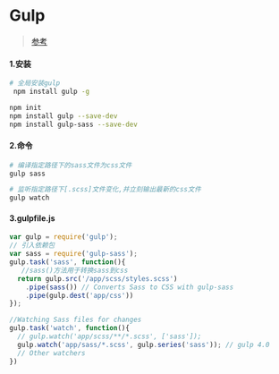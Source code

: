 # Gulp
> [参考](https://css-tricks.com/gulp-for-beginners/)

#### 1.安装
```bash
# 全局安装gulp
 npm install gulp -g
```

```bash
npm init
npm install gulp --save-dev
npm install gulp-sass --save-dev
```

#### 2.命令
```bash
# 编译指定路径下的sass文件为css文件
gulp sass

# 监听指定路径下[.scss]文件变化,并立刻输出最新的css文件
gulp watch
```

#### 3.gulpfile.js
```js
var gulp = require('gulp');
// 引入依赖包
var sass = require('gulp-sass');
gulp.task('sass', function(){
   //sass()方法用于转换sass到css
  return gulp.src('/app/scss/styles.scss')
    .pipe(sass()) // Converts Sass to CSS with gulp-sass
    .pipe(gulp.dest('app/css'))
});

//Watching Sass files for changes
gulp.task('watch', function(){
  // gulp.watch('app/scss/**/*.scss', ['sass']);
  gulp.watch('app/sass/*.scss', gulp.series('sass')); // gulp 4.0
  // Other watchers
})
```
